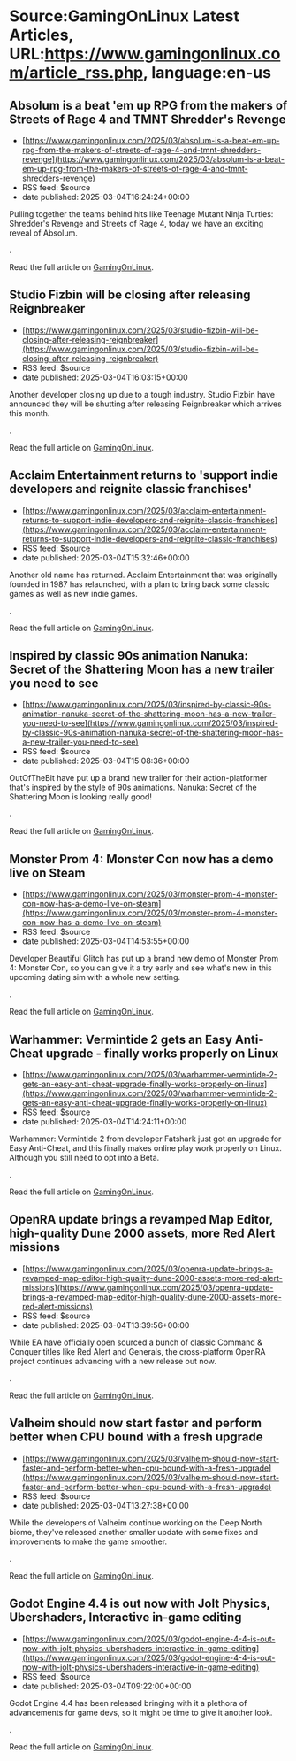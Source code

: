 # Source:GamingOnLinux Latest Articles, URL:https://www.gamingonlinux.com/article_rss.php, language:en-us

## Absolum is a beat 'em up RPG from the makers of Streets of Rage 4 and TMNT Shredder's Revenge
 - [https://www.gamingonlinux.com/2025/03/absolum-is-a-beat-em-up-rpg-from-the-makers-of-streets-of-rage-4-and-tmnt-shredders-revenge](https://www.gamingonlinux.com/2025/03/absolum-is-a-beat-em-up-rpg-from-the-makers-of-streets-of-rage-4-and-tmnt-shredders-revenge)
 - RSS feed: $source
 - date published: 2025-03-04T16:24:24+00:00

Pulling together the teams behind hits like Teenage Mutant Ninja Turtles: Shredder's Revenge and Streets of Rage 4, today we have an exciting reveal of Absolum.<p><img src="https://www.gamingonlinux.com/uploads/articles/tagline_images/344508395id26306gol.jpg" alt />.</p><p>Read the full article on <a href="https://www.gamingonlinux.com/2025/03/absolum-is-a-beat-em-up-rpg-from-the-makers-of-streets-of-rage-4-and-tmnt-shredders-revenge/">GamingOnLinux</a>.</p>

## Studio Fizbin will be closing after releasing Reignbreaker
 - [https://www.gamingonlinux.com/2025/03/studio-fizbin-will-be-closing-after-releasing-reignbreaker](https://www.gamingonlinux.com/2025/03/studio-fizbin-will-be-closing-after-releasing-reignbreaker)
 - RSS feed: $source
 - date published: 2025-03-04T16:03:15+00:00

Another developer closing up due to a tough industry. Studio Fizbin have announced they will be shutting after releasing Reignbreaker which arrives this month.<p><img src="https://www.gamingonlinux.com/uploads/articles/tagline_images/401221420id26305gol.jpg" alt />.</p><p>Read the full article on <a href="https://www.gamingonlinux.com/2025/03/studio-fizbin-will-be-closing-after-releasing-reignbreaker/">GamingOnLinux</a>.</p>

## Acclaim Entertainment returns to 'support indie developers and reignite classic franchises'
 - [https://www.gamingonlinux.com/2025/03/acclaim-entertainment-returns-to-support-indie-developers-and-reignite-classic-franchises](https://www.gamingonlinux.com/2025/03/acclaim-entertainment-returns-to-support-indie-developers-and-reignite-classic-franchises)
 - RSS feed: $source
 - date published: 2025-03-04T15:32:46+00:00

Another old name has returned. Acclaim Entertainment that was originally founded in 1987 has relaunched, with a plan to bring back some classic games as well as new indie games.<p><img src="https://www.gamingonlinux.com/uploads/articles/tagline_images/686271239id26304gol.jpg" alt />.</p><p>Read the full article on <a href="https://www.gamingonlinux.com/2025/03/acclaim-entertainment-returns-to-support-indie-developers-and-reignite-classic-franchises/">GamingOnLinux</a>.</p>

## Inspired by classic 90s animation Nanuka: Secret of the Shattering Moon has a new trailer you need to see
 - [https://www.gamingonlinux.com/2025/03/inspired-by-classic-90s-animation-nanuka-secret-of-the-shattering-moon-has-a-new-trailer-you-need-to-see](https://www.gamingonlinux.com/2025/03/inspired-by-classic-90s-animation-nanuka-secret-of-the-shattering-moon-has-a-new-trailer-you-need-to-see)
 - RSS feed: $source
 - date published: 2025-03-04T15:08:36+00:00

OutOfTheBit have put up a brand new trailer for their action-platformer that's inspired by the style of 90s animations. Nanuka: Secret of the Shattering Moon is looking really good!<p><img src="https://www.gamingonlinux.com/uploads/articles/tagline_images/377685467id26303gol.jpg" alt />.</p><p>Read the full article on <a href="https://www.gamingonlinux.com/2025/03/inspired-by-classic-90s-animation-nanuka-secret-of-the-shattering-moon-has-a-new-trailer-you-need-to-see/">GamingOnLinux</a>.</p>

## Monster Prom 4: Monster Con now has a demo live on Steam
 - [https://www.gamingonlinux.com/2025/03/monster-prom-4-monster-con-now-has-a-demo-live-on-steam](https://www.gamingonlinux.com/2025/03/monster-prom-4-monster-con-now-has-a-demo-live-on-steam)
 - RSS feed: $source
 - date published: 2025-03-04T14:53:55+00:00

Developer Beautiful Glitch has put up a brand new demo of Monster Prom 4: Monster Con, so you can give it a try early and see what's new in this upcoming dating sim with a whole new setting.<p><img src="https://www.gamingonlinux.com/uploads/articles/tagline_images/791024760id26302gol.jpg" alt />.</p><p>Read the full article on <a href="https://www.gamingonlinux.com/2025/03/monster-prom-4-monster-con-now-has-a-demo-live-on-steam/">GamingOnLinux</a>.</p>

## Warhammer: Vermintide 2 gets an Easy Anti-Cheat upgrade - finally works properly on Linux
 - [https://www.gamingonlinux.com/2025/03/warhammer-vermintide-2-gets-an-easy-anti-cheat-upgrade-finally-works-properly-on-linux](https://www.gamingonlinux.com/2025/03/warhammer-vermintide-2-gets-an-easy-anti-cheat-upgrade-finally-works-properly-on-linux)
 - RSS feed: $source
 - date published: 2025-03-04T14:24:11+00:00

Warhammer: Vermintide 2 from developer Fatshark just got an upgrade for Easy Anti-Cheat, and this finally makes online play work properly on Linux. Although you still need to opt into a Beta.<p><img src="https://www.gamingonlinux.com/uploads/articles/tagline_images/2083592973id26300gol.jpg" alt />.</p><p>Read the full article on <a href="https://www.gamingonlinux.com/2025/03/warhammer-vermintide-2-gets-an-easy-anti-cheat-upgrade-finally-works-properly-on-linux/">GamingOnLinux</a>.</p>

## OpenRA update brings a revamped Map Editor, high-quality Dune 2000 assets, more Red Alert missions
 - [https://www.gamingonlinux.com/2025/03/openra-update-brings-a-revamped-map-editor-high-quality-dune-2000-assets-more-red-alert-missions](https://www.gamingonlinux.com/2025/03/openra-update-brings-a-revamped-map-editor-high-quality-dune-2000-assets-more-red-alert-missions)
 - RSS feed: $source
 - date published: 2025-03-04T13:39:56+00:00

While EA have officially open sourced a bunch of classic Command & Conquer titles like Red Alert and Generals, the cross-platform OpenRA project continues advancing with a new release out now.<p><img src="https://www.gamingonlinux.com/uploads/articles/tagline_images/1298294595id26299gol.jpg" alt />.</p><p>Read the full article on <a href="https://www.gamingonlinux.com/2025/03/openra-update-brings-a-revamped-map-editor-high-quality-dune-2000-assets-more-red-alert-missions/">GamingOnLinux</a>.</p>

## Valheim should now start faster and perform better when CPU bound with a fresh upgrade
 - [https://www.gamingonlinux.com/2025/03/valheim-should-now-start-faster-and-perform-better-when-cpu-bound-with-a-fresh-upgrade](https://www.gamingonlinux.com/2025/03/valheim-should-now-start-faster-and-perform-better-when-cpu-bound-with-a-fresh-upgrade)
 - RSS feed: $source
 - date published: 2025-03-04T13:27:38+00:00

While the developers of Valheim continue working on the Deep North biome, they've released another smaller update with some fixes and improvements to make the game smoother.<p><img src="https://www.gamingonlinux.com/uploads/articles/tagline_images/1683610354id26298gol.jpg" alt />.</p><p>Read the full article on <a href="https://www.gamingonlinux.com/2025/03/valheim-should-now-start-faster-and-perform-better-when-cpu-bound-with-a-fresh-upgrade/">GamingOnLinux</a>.</p>

## Godot Engine 4.4 is out now with Jolt Physics, Ubershaders, Interactive in-game editing
 - [https://www.gamingonlinux.com/2025/03/godot-engine-4-4-is-out-now-with-jolt-physics-ubershaders-interactive-in-game-editing](https://www.gamingonlinux.com/2025/03/godot-engine-4-4-is-out-now-with-jolt-physics-ubershaders-interactive-in-game-editing)
 - RSS feed: $source
 - date published: 2025-03-04T09:22:00+00:00

Godot Engine 4.4 has been released bringing with it a plethora of advancements for game devs, so it might be time to give it another look.<p><img src="https://www.gamingonlinux.com/uploads/articles/tagline_images/1403553061id26293gol.jpg" alt />.</p><p>Read the full article on <a href="https://www.gamingonlinux.com/2025/03/godot-engine-4-4-is-out-now-with-jolt-physics-ubershaders-interactive-in-game-editing/">GamingOnLinux</a>.</p>

